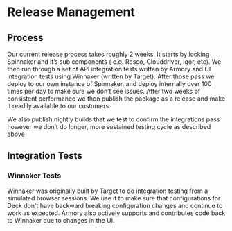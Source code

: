 
# Release Management

## Process
Our current release process takes roughly 2 weeks.  It starts by locking Spinnaker and it’s sub components ( e.g. Rosco, Clouddriver, Igor, etc).  We then run through a set of API integration tests written by Armory and UI integration tests using Winnaker (written by Target).  After those pass we deploy to our own instance of Spinnaker, and deploy internally over 100 times per day to make sure we don’t see issues.  After two weeks of consistent performance we then publish the package as a release and make it readily available to our customers.

We also publish nightly builds that we test to confirm the integrations pass however we don’t do longer, more sustained testing cycle as described above

## Integration Tests


### Winnaker Tests

[Winnaker](https://github.com/user/repo/blob/branch/other_file.md) was originally built by Target to do integration testing from a simulated browser sessions.  We use it to make sure that configurations for Deck don't have backward breaking configuration changes and continue to work as expected.  Armory also actively supports and contributes code back to Winnaker due to changes in the UI.
